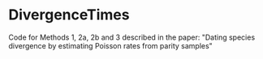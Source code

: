 # DivergenceTimes
Code for Methods 1, 2a, 2b and 3 described in the paper: "Dating species divergence by estimating Poisson rates from parity samples"

